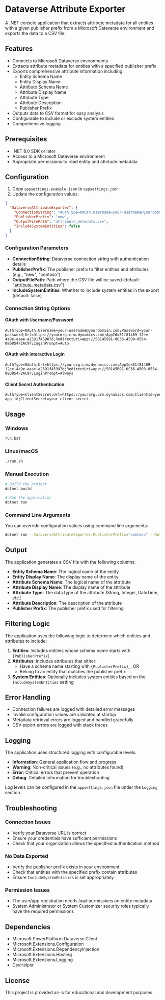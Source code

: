 # Dataverse Attribute Exporter

A .NET console application that extracts attribute metadata for all entities with a given publisher prefix from a Microsoft Dataverse environment and exports the data to a CSV file.

## Features

- Connects to Microsoft Dataverse environments
- Extracts attribute metadata for entities with a specified publisher prefix
- Exports comprehensive attribute information including:
  - Entity Schema Name
  - Entity Display Name
  - Attribute Schema Name
  - Attribute Display Name
  - Attribute Type
  - Attribute Description
  - Publisher Prefix
- Outputs data to CSV format for easy analysis
- Configurable to include or exclude system entities
- Comprehensive logging

## Prerequisites

- .NET 8.0 SDK or later
- Access to a Microsoft Dataverse environment
- Appropriate permissions to read entity and attribute metadata

## Configuration

1. Copy `appsettings.example.json` to `appsettings.json`
2. Update the configuration values:

```json
{
  "DataverseAttributeExporter": {
    "ConnectionString": "AuthType=OAuth;Username=your-username@yourdomain.com;Password=your-password;Url=https://yourorg.crm.dynamics.com;AppId=51f81489-12ee-4a9e-aaae-a2591f45987d;RedirectUri=app://58145B91-0C36-4500-8554-080854F2AC97;LoginPrompt=Auto",
    "PublisherPrefix": "new",
    "OutputFilePath": "attribute_metadata.csv",
    "IncludeSystemEntities": false
  }
}
```

### Configuration Parameters

- **ConnectionString**: Dataverse connection string with authentication details
- **PublisherPrefix**: The publisher prefix to filter entities and attributes (e.g., "new", "contoso")
- **OutputFilePath**: Path where the CSV file will be saved (default: "attribute_metadata.csv")
- **IncludeSystemEntities**: Whether to include system entities in the export (default: false)

### Connection String Options

#### OAuth with Username/Password
```
AuthType=OAuth;Username=your-username@yourdomain.com;Password=your-password;Url=https://yourorg.crm.dynamics.com;AppId=51f81489-12ee-4a9e-aaae-a2591f45987d;RedirectUri=app://58145B91-0C36-4500-8554-080854F2AC97;LoginPrompt=Auto
```

#### OAuth with Interactive Login
```
AuthType=OAuth;Url=https://yourorg.crm.dynamics.com;AppId=51f81489-12ee-4a9e-aaae-a2591f45987d;RedirectUri=app://58145B91-0C36-4500-8554-080854F2AC97;LoginPrompt=Always
```

#### Client Secret Authentication
```
AuthType=ClientSecret;Url=https://yourorg.crm.dynamics.com;ClientId=your-app-id;ClientSecret=your-client-secret
```

## Usage

### Windows
```bash
run.bat
```

### Linux/macOS
```bash
./run.sh
```

### Manual Execution
```bash
# Build the project
dotnet build

# Run the application
dotnet run
```

### Command Line Arguments

You can override configuration values using command line arguments:

```bash
dotnet run --DataverseAttributeExporter:PublisherPrefix="contoso" --DataverseAttributeExporter:OutputFilePath="contoso_attributes.csv"
```

## Output

The application generates a CSV file with the following columns:

- **Entity Schema Name**: The logical name of the entity
- **Entity Display Name**: The display name of the entity
- **Attribute Schema Name**: The logical name of the attribute
- **Attribute Display Name**: The display name of the attribute
- **Attribute Type**: The data type of the attribute (String, Integer, DateTime, etc.)
- **Attribute Description**: The description of the attribute
- **Publisher Prefix**: The publisher prefix used for filtering

## Filtering Logic

The application uses the following logic to determine which entities and attributes to include:

1. **Entities**: Includes entities whose schema name starts with `{PublisherPrefix}_`
2. **Attributes**: Includes attributes that either:
   - Have a schema name starting with `{PublisherPrefix}_`, OR
   - Belong to an entity that matches the publisher prefix
3. **System Entities**: Optionally includes system entities based on the `IncludeSystemEntities` setting

## Error Handling

- Connection failures are logged with detailed error messages
- Invalid configuration values are validated at startup
- Metadata retrieval errors are logged and handled gracefully
- CSV export errors are logged with stack traces

## Logging

The application uses structured logging with configurable levels:

- **Information**: General application flow and progress
- **Warning**: Non-critical issues (e.g., no attributes found)
- **Error**: Critical errors that prevent operation
- **Debug**: Detailed information for troubleshooting

Log levels can be configured in the `appsettings.json` file under the `Logging` section.

## Troubleshooting

### Connection Issues
- Verify your Dataverse URL is correct
- Ensure your credentials have sufficient permissions
- Check that your organization allows the specified authentication method

### No Data Exported
- Verify the publisher prefix exists in your environment
- Check that entities with the specified prefix contain attributes
- Ensure `IncludeSystemEntities` is set appropriately

### Permission Issues
- The user/app registration needs `Read` permissions on entity metadata
- System Administrator or System Customizer security roles typically have the required permissions

## Dependencies

- Microsoft.PowerPlatform.Dataverse.Client
- Microsoft.Extensions.Configuration
- Microsoft.Extensions.DependencyInjection
- Microsoft.Extensions.Hosting
- Microsoft.Extensions.Logging
- CsvHelper

## License

This project is provided as-is for educational and development purposes.
